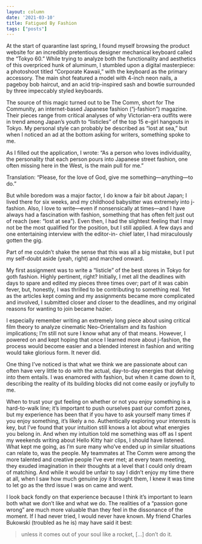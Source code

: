```yaml
---
layout: column
date: '2021-03-10'
title: Fatigued By Fashion
tags: ["posts"]
---
```


At the start of quarantine last spring, I found myself browsing the product website for an incredibly pretentious designer mechanical keyboard called the “Tokyo 60.” While trying to analyze both the functionality and aesthetics of this overpriced hunk of aluminum, I stumbled upon a digital masterpiece: a photoshoot titled “Corporate Kawaii,” with the keyboard as the primary accessory. The main shot featured a model with 4-inch neon nails, a pageboy bob haircut, and an acid trip-inspired sash and bowtie surrounded by three impeccably styled keyboards.

The source of this magic turned out to be The Comm, short for The Community, an internet-based Japanese fashion (“j-fashion”) magazine. Their pieces range from critical analyses of why Victorian-era outfits were in trend among Japan’s youth to “listicles” of the top 15 e-girl hangouts in Tokyo. My personal style can probably be described as “lost at sea,” but when I noticed an ad at the bottom asking for writers, something spoke to me.

As I filled out the application, I wrote: “As a person who loves individuality, the personality that each person pours into Japanese street fashion, one often missing here in the West, is the main pull for me.”

Translation: “Please, for the love of God, give me something—anything—to do.”

But while boredom was a major factor, I do know a fair bit about Japan; I lived there for six weeks, and my childhood babysitter was extremely into j-fashion. Also, I love to write—even if nonsensically at times—and I have always had a fascination with fashion, something that has often felt just out of reach (see: “lost at sea”). Even then, I had the slightest feeling that I may not be the most qualified for the position, but I still applied. A few days and one entertaining interview with the editor-in- chief later, I had miraculously gotten the gig. 

Part of me couldn’t shake the sense that this was all a big mistake, but I put my self-doubt aside (yeah, right) and marched onward.

My first assignment was to write a “listicle” of the best stores in Tokyo for goth fashion. Highly pertinent, right? Initially, I met all the deadlines with days to spare and edited my pieces three times over; part of it was cabin fever, but, honestly, I was thrilled to be contributing to something real. Yet as the articles kept coming and my assignments became more complicated and involved, I submitted closer and closer to the deadlines, and my original reasons for wanting to join became hazier.

I especially remember writing an extremely long piece about using critical film theory to analyze cinematic Neo-Orientalism and its fashion implications; I’m still not sure I know what any of that means. However, I powered on and kept hoping that once I learned more about j-fashion, the process would become easier and a blended interest in fashion and writing would take glorious form. It never did.

One thing I’ve noticed is that what we think we are passionate about can often have very little to do with the actual, day-to-day energies that delving into them entails. I was enamored with fashion, but when it came down to it, describing the reality of its building blocks did not come easily or joyfully to me.

When to trust your gut feeling on whether or not you enjoy something is a hard-to-walk line; it’s important to push ourselves past our comfort zones, but my experience has been that if you have to ask yourself many times if you enjoy something, it’s likely a no. Authentically exploring your interests is key, but I’ve found that your intuition still knows a lot about what energies you belong in. And when my intuition told me something was off as I spent my weekends writing about Hello Kitty hair clips, I should have listened. What kept me going, as I’m sure many who’ve ended up in similar situations can relate to, was the people. My teammates at The Comm were among the more talented and creative people I’ve ever met; at every team meeting, they exuded imagination in their thoughts at a level that I could only dream of matching. And while it would be unfair to say I didn’t enjoy my time there at all, when I saw how much genuine joy it brought them, I knew it was time to let go as the thrd issue I was on came and went.

I look back fondly on that experience because I think it’s important to learn both what we don’t like and what we do. The realities of a “passion gone wrong” are much more valuable than they feel in the dissonance of the moment. If I had never tried, I would never have known. My friend Charles Bukowski (troubled as he is) may have said it best:

> unless it comes out of
> your soul like a rocket, 
> [...]
> don’t do it.